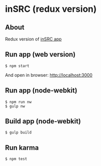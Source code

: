 inSRC (redux version)
=========================

## About
Redux version of [inSRC app](https://github.com/anorudes/inSRC)

## Run app (web version)
```
$ npm start
```
And open in browser: [http://localhost:3000](http://localhost:3000)

## Run app (node-webkit)
```
$ npm run nw
$ gulp nw
```

## Build app (node-webkit)
```
$ gulp build
```

## Run karma
```
$ npm test
```
